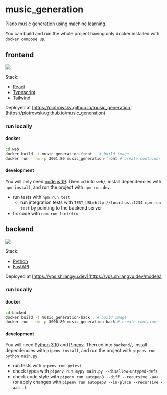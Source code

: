# music_generation

Piano music generation using machine learning.

You can build and run the whole project having only docker installed with `docker compose up`.

## frontend

[![](https://github.com/piotrowskv/music_generation/workflows/web-ci/badge.svg)](https://github.com/piotrowskv/music_generation/actions)

Stack:

- [React](https://reactjs.org)
- [Typescript](https://www.typescriptlang.org)
- [Tailwind](https://tailwindcss.com)

Deployed at [https://piotrowskv.github.io/music_generation](https://piotrowskv.github.io/music_generation)

### run locally

#### docker

```sh
cd web
docker build -t music_generation-front . # build image
docker run --rm -p 3001:80 music_generation-front # create container
```

#### development

You will only need [node.js 19](https://nodejs.org/en/download/current/). Then cd into `web/`, install dependencies with `npm install`, and run the project with `npm run dev`.

- run tests with `npm run test`
  - run integration tests with `TEST_URL=http://localhost:1234 npm run test` by pointing to the backend server
- fix code with `npm run lint:fix`

## backend

[![](https://github.com/piotrowskv/music_generation/workflows/backend-ci/badge.svg)](https://github.com/piotrowskv/music_generation/actions)

Stack:

- [Python](https://www.python.org/)
- [FastAPI](https://fastapi.tiangolo.com/)

Deployed at [https://vps.shilangyu.dev](https://vps.shilangyu.dev/models)

### run locally

#### docker

```sh
cd backed
docker build -t music_generation-back . # build image
docker run --rm -p 3000:80 music_generation-back # create container
```

#### development

You will need [Python 3.10](https://nodejs.org/en/download/current/) and [Pipenv](https://pipenv.pypa.io). Then cd into `backend/`, install dependencies with `pipenv install`, and run the project with `pipenv run python main.py`.

- run tests with `pipenv run pytest`
- check types with `pipenv run mypy main.py --disallow-untyped-defs`
- check code style with `pipenv run autopep8 --diff --recursive -aaa .` (or apply changes with `pipenv run autopep8 --in-place --recursive -aaa .`)
